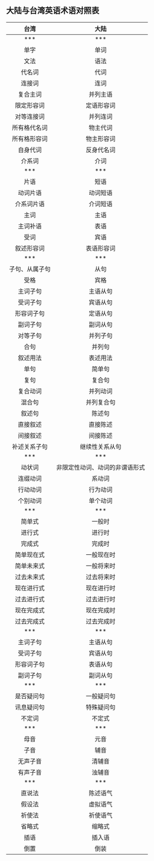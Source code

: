 ## 大陆与台湾英语术语对照表

| 台湾 | 大陆 |
| :---: | :---: |
| \*\*\* | \*\*\* |
| 单字 | 单词 |
| 文法 | 语法 |
| 代名词 | 代词 |
| 连接词 | 连词 |
| 复合主词 | 并列主语 |
| 限定形容词 | 定语形容词 |
| 对等连接词 | 并列连词 |
| 所有格代名词 | 物主代词 |
| 所有格形容词 | 物主形容词 |
| 自身代词 | 反身代名词 |
| 介系词 | 介词 |
| \*\*\* | \*\*\* |
| 片语 | 短语 |
| 动词片语 | 动词短语 |
| 介系词片语 | 介词短语 |
| 主词 | 主语 |
| 主词补语 | 表语 |
| 受词 | 宾语 |
| 叙述形容词 | 表语形容词 |
| \*\*\* | \*\*\* |
| 子句、从属子句 | 从句 |
| 受格 | 宾格 |
| 主词子句 | 主语从句 |
| 受词子句 | 宾语从句 |
| 形容词子句 | 定语从句 |
| 副词子句 | 副词从句 |
| 对等子句 | 并列子句 |
| 合句 | 并列句 |
| 叙述用法 | 表述用法 |
| 单句 | 简单句 |
| 复句 | 复合句 |
| 复合动词 | 并列动词 |
| 混合句 | 并列复合句 |
| 叙述句 | 陈述句 |
| 直接叙述 | 直接陈述 |
| 间接叙述 | 间接陈述 |
| 补述关系子句 | 继续性关系从句 |
| \*\*\* | \*\*\* |
| 动状词 | 非限定性动词、动词的非谓语形式 |
| 连缀动词 | 系动词 |
| 行动动词 | 行为动词 |
| 个别动词 | 单个动词 |
| \*\*\* | \*\*\* |
| 简单式 | 一般时 |
| 进行式 | 进行时 |
| 完成式 | 完成时 |
| 简单现在式 | 一般现在时 |
| 简单未来式 | 一般将来时 |
| 过去未来式 | 过去将来时 |
| 现在进行式 | 现在进行时 |
| 过去进行式 | 过去进行时 |
| 现在完成式 | 现在完成时 |
| 过去完成式 | 过去完成时 |
| \*\*\* | \*\*\* |
| 主词子句 | 主语从句 |
| 受词子句 | 宾语从句 |
| 形容词子句 | 表语从句 |
| 副词子句 | 副词从句 |
| \*\*\* | \*\*\* |
| 是否疑问句 | 一般疑问句 |
| 讯息疑问句 | 特殊疑问句 |
| 不定词 | 不定式 |
| \*\*\* | \*\*\* |
| 母音 | 元音 |
| 子音 | 辅音 |
| 无声子音 | 清辅音 |
| 有声子音 | 浊辅音 |
| \*\*\* | \*\*\* |
| 直说法 | 陈述语气 |
| 假设法 | 虚拟语气 |
| 祈使法 | 祈使语气 |
| 省略式 | 缩略式 |
| 插语 | 插入语 |
| 倒置 | 倒装 |



